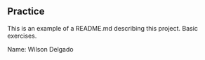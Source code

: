 ## Practice

This is an example of a README.md describing this project.
Basic exercises.

Name: Wilson Delgado
